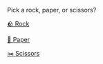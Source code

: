Pick a rock, paper, or scissors?

[🪨 Rock](../WIP.md)

[📄 Paper](../WIP.md)

[✂️ Scissors](../WIP.md)
